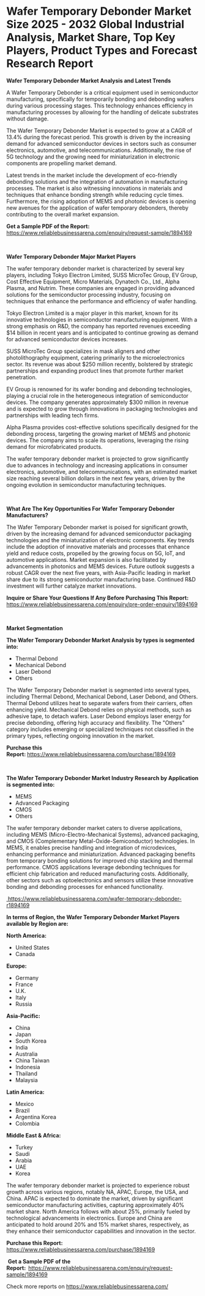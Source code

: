 <p><h1>Wafer Temporary Debonder Market Size 2025 - 2032 Global Industrial Analysis, Market Share, Top Key Players, Product Types and Forecast Research Report</h1></p><p><strong>Wafer Temporary Debonder Market Analysis and Latest Trends</strong></p>
<p><p>A Wafer Temporary Debonder is a critical equipment used in semiconductor manufacturing, specifically for temporarily bonding and debonding wafers during various processing stages. This technology enhances efficiency in manufacturing processes by allowing for the handling of delicate substrates without damage. </p><p>The Wafer Temporary Debonder Market is expected to grow at a CAGR of 13.4% during the forecast period. This growth is driven by the increasing demand for advanced semiconductor devices in sectors such as consumer electronics, automotive, and telecommunications. Additionally, the rise of 5G technology and the growing need for miniaturization in electronic components are propelling market demand. </p><p>Latest trends in the market include the development of eco-friendly debonding solutions and the integration of automation in manufacturing processes. The market is also witnessing innovations in materials and techniques that enhance bonding strength while reducing cycle times. Furthermore, the rising adoption of MEMS and photonic devices is opening new avenues for the application of wafer temporary debonders, thereby contributing to the overall market expansion.</p></p>
<p><strong>Get a Sample PDF of the Report:&nbsp;</strong> <a href="https://www.reliablebusinessarena.com/enquiry/request-sample/1894169?utm_campaign=2461&utm_medium=2&utm_source=Github&utm_content=ia&utm_term=01032025&utm_id=wafer-temporary-debonder">https://www.reliablebusinessarena.com/enquiry/request-sample/1894169</a></p>
<p>&nbsp;</p>
<p><strong>Wafer Temporary Debonder Major Market Players</strong></p>
<p><p>The wafer temporary debonder market is characterized by several key players, including Tokyo Electron Limited, SUSS MicroTec Group, EV Group, Cost Effective Equipment, Micro Materials, Dynatech Co., Ltd., Alpha Plasma, and Nutrim. These companies are engaged in providing advanced solutions for the semiconductor processing industry, focusing on techniques that enhance the performance and efficiency of wafer handling.</p><p>Tokyo Electron Limited is a major player in this market, known for its innovative technologies in semiconductor manufacturing equipment. With a strong emphasis on R&D, the company has reported revenues exceeding $14 billion in recent years and is anticipated to continue growing as demand for advanced semiconductor devices increases.</p><p>SUSS MicroTec Group specializes in mask aligners and other photolithography equipment, catering primarily to the microelectronics sector. Its revenue was about $250 million recently, bolstered by strategic partnerships and expanding product lines that promote further market penetration.</p><p>EV Group is renowned for its wafer bonding and debonding technologies, playing a crucial role in the heterogeneous integration of semiconductor devices. The company generates approximately $300 million in revenue and is expected to grow through innovations in packaging technologies and partnerships with leading tech firms.</p><p>Alpha Plasma provides cost-effective solutions specifically designed for the debonding process, targeting the growing market of MEMS and photonic devices. The company aims to scale its operations, leveraging the rising demand for microfabricated products.</p><p>The wafer temporary debonder market is projected to grow significantly due to advances in technology and increasing applications in consumer electronics, automotive, and telecommunications, with an estimated market size reaching several billion dollars in the next few years, driven by the ongoing evolution in semiconductor manufacturing techniques.</p></p>
<p>&nbsp;</p>
<p><strong>What Are The Key Opportunities For Wafer Temporary Debonder Manufacturers?</strong></p>
<p><p>The Wafer Temporary Debonder market is poised for significant growth, driven by the increasing demand for advanced semiconductor packaging technologies and the miniaturization of electronic components. Key trends include the adoption of innovative materials and processes that enhance yield and reduce costs, propelled by the growing focus on 5G, IoT, and automotive applications. Market expansion is also facilitated by advancements in photonics and MEMS devices. Future outlook suggests a robust CAGR over the next five years, with Asia-Pacific leading in market share due to its strong semiconductor manufacturing base. Continued R&D investment will further catalyze market innovations.</p></p>
<p><strong>Inquire or Share Your Questions If Any Before Purchasing This Report:</strong> <a href="https://www.reliablebusinessarena.com/enquiry/pre-order-enquiry/1894169?utm_campaign=2461&utm_medium=2&utm_source=Github&utm_content=ia&utm_term=01032025&utm_id=wafer-temporary-debonder">https://www.reliablebusinessarena.com/enquiry/pre-order-enquiry/1894169</a></p>
<p>&nbsp;</p>
<p><strong>Market Segmentation</strong></p>
<p><strong>The Wafer Temporary Debonder Market Analysis by types is segmented into:</strong></p>
<p><ul><li>Thermal Debond</li><li>Mechanical Debond</li><li>Laser Debond</li><li>Others</li></ul></p>
<p><p>The Wafer Temporary Debonder market is segmented into several types, including Thermal Debond, Mechanical Debond, Laser Debond, and Others. Thermal Debond utilizes heat to separate wafers from their carriers, often enhancing yield. Mechanical Debond relies on physical methods, such as adhesive tape, to detach wafers. Laser Debond employs laser energy for precise debonding, offering high accuracy and flexibility. The "Others" category includes emerging or specialized techniques not classified in the primary types, reflecting ongoing innovation in the market.</p></p>
<p><strong>Purchase this Report:&nbsp;</strong><a href="https://www.reliablebusinessarena.com/purchase/1894169?utm_campaign=2461&utm_medium=2&utm_source=Github&utm_content=ia&utm_term=01032025&utm_id=wafer-temporary-debonder">https://www.reliablebusinessarena.com/purchase/1894169</a></p>
<p>&nbsp;</p>
<p><strong>The Wafer Temporary Debonder Market Industry Research by Application is segmented into:</strong></p>
<p><ul><li>MEMS</li><li>Advanced Packaging</li><li>CMOS</li><li>Others</li></ul></p>
<p><p>The wafer temporary debonder market caters to diverse applications, including MEMS (Micro-Electro-Mechanical Systems), advanced packaging, and CMOS (Complementary Metal-Oxide-Semiconductor) technologies. In MEMS, it enables precise handling and integration of microdevices, enhancing performance and miniaturization. Advanced packaging benefits from temporary bonding solutions for improved chip stacking and thermal performance. CMOS applications leverage debonding techniques for efficient chip fabrication and reduced manufacturing costs. Additionally, other sectors such as optoelectronics and sensors utilize these innovative bonding and debonding processes for enhanced functionality.</p></p>
<p><a href="https://www.reliablebusinessarena.com/wafer-temporary-debonder-r1894169?utm_campaign=2461&utm_medium=2&utm_source=Github&utm_content=ia&utm_term=01032025&utm_id=wafer-temporary-debonder">&nbsp;https://www.reliablebusinessarena.com/wafer-temporary-debonder-r1894169</a></p>
<p><strong>In terms of Region, the Wafer Temporary Debonder Market Players available by Region are:</strong></p>
<p>
    <p> <strong> North America: </strong>
        <ul>
            <li>United States</li>
            <li>Canada</li>
        </ul>
        </p> 
    <p> <strong> Europe: </strong>
        <ul>
            <li>Germany</li>
            <li>France</li>
            <li>U.K.</li>
            <li>Italy</li>
            <li>Russia</li>
        </ul>
        </p> 
    <p> <strong> Asia-Pacific: </strong>
        <ul>
            <li>China</li>
            <li>Japan</li>
            <li>South Korea</li>
            <li>India</li>
            <li>Australia</li>
            <li>China Taiwan</li>
            <li>Indonesia</li>
            <li>Thailand</li>
            <li>Malaysia</li>
        </ul>
        </p> 
    <p> <strong> Latin America: </strong>
        <ul>
            <li>Mexico</li>
            <li>Brazil</li>
            <li>Argentina Korea</li>
            <li>Colombia</li>
        </ul>
        </p> 
    <p> <strong> Middle East & Africa: </strong>
        <ul>
            <li>Turkey</li>
            <li>Saudi</li>
            <li>Arabia</li>
            <li>UAE</li>
            <li>Korea</li>
        </ul>
    </p>
    </p>
<p><p>The wafer temporary debonder market is projected to experience robust growth across various regions, notably NA, APAC, Europe, the USA, and China. APAC is expected to dominate the market, driven by significant semiconductor manufacturing activities, capturing approximately 40% market share. North America follows with about 25%, primarily fueled by technological advancements in electronics. Europe and China are anticipated to hold around 20% and 15% market shares, respectively, as they enhance their semiconductor capabilities and innovation in the sector.</p></p>
<p><strong>Purchase this Report: </strong><a href="https://www.reliablebusinessarena.com/purchase/1894169?utm_campaign=2461&utm_medium=2&utm_source=Github&utm_content=ia&utm_term=01032025&utm_id=wafer-temporary-debonder">https://www.reliablebusinessarena.com/purchase/1894169</a></p>
<p>&nbsp;<strong>Get a Sample PDF of the Report:&nbsp;&nbsp;</strong><a href="https://www.reliablebusinessarena.com/enquiry/request-sample/1894169?utm_campaign=2461&utm_medium=2&utm_source=Github&utm_content=ia&utm_term=01032025&utm_id=wafer-temporary-debonder">https://www.reliablebusinessarena.com/enquiry/request-sample/1894169</a></p>
<p><strong></strong></p>
<p>Check more reports on <a href="https://www.reliablebusinessarena.com/?utm_campaign=2461&utm_medium=2&utm_source=Github&utm_content=ia&utm_term=01032025&utm_id=wafer-temporary-debonder">https://www.reliablebusinessarena.com/</a></p>